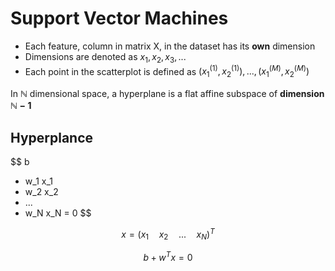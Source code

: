 # Support Vector Machines

- Each feature, column in matrix X, in the dataset has its **own** dimension
- Dimensions are denoted as $x_1, x_2, x_3, ...$
- Each point in the scatterplot is defined as ${(x_1^{(1)},x_2^{(1)}), ..., (x_1^{(M)},x_2^{(M)})}$

In $\mathbb{N}$ dimensional space, a hyperplane is a flat affine subspace of **dimension $\mathbb{N}-1$**

## Hyperplance

$$
b
+ w_1 x_1 
+ w_2 x_2
+ ...
+ w_N x_N
= 0
$$

$$
x = (x_1 \quad x_2 \quad ... \quad x_N)^T
$$

$$
b + w^T x = 0
$$